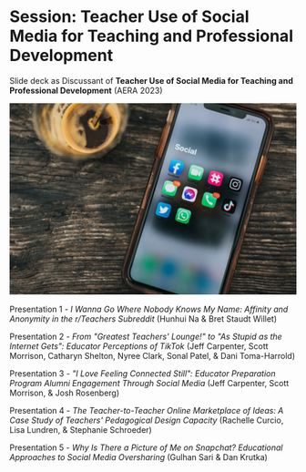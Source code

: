 # Session: Teacher Use of Social Media for Teaching and Professional Development

Slide deck as Discussant of **Teacher Use of Social Media for Teaching and Professional Development** (AERA 2023)

![](img/social-media2.jpg)

Presentation 1 - *I Wanna Go Where Nobody Knows My Name: Affinity and Anonymity in the r/Teachers Subreddit* (Hunhui Na & Bret Staudt Willet)

Presentation 2 - *From "Greatest Teachers' Lounge!" to "As Stupid as the Internet Gets": Educator Perceptions of TikTok* (Jeff Carpenter, Scott Morrison, Catharyn Shelton, Nyree Clark, Sonal Patel, & Dani Toma-Harrold)

Presentation 3 - *"I Love Feeling Connected Still": Educator Preparation Program Alumni Engagement Through Social Media* (Jeff Carpenter, Scott Morrison, & Josh Rosenberg)

Presentation 4 - *The Teacher-to-Teacher Online Marketplace of Ideas: A Case Study of Teachers' Pedagogical Design Capacity* (Rachelle Curcio, Lisa Lundren, & Stephanie Schroeder)

Presentation 5 - *Why Is There a Picture of Me on Snapchat? Educational Approaches to Social Media Oversharing* (Gulhan Sari & Dan Krutka)
